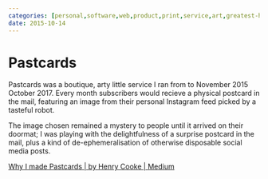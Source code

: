 ```yaml
---
categories: [personal,software,web,product,print,service,art,greatest-hits,creative-technologist,greatest-hits]
date: 2015-10-14
---
```


# Pastcards

Pastcards was a boutique, arty little service I ran from to November 2015 October 2017. Every month subscribers would recieve a physical postcard in the mail, featuring an image from their personal Instagram feed picked by a tasteful robot.

The image chosen remained a mystery to people until it arrived on their doormat; I was playing with the delightfulness of a surprise postcard in the mail, plus a kind of de-ephemeralisation of otherwise disposable social media posts.

[Why I made Pastcards | by Henry Cooke | Medium](https://medium.com/@prehensile/why-i-made-pastcards-fc4406cc5330)